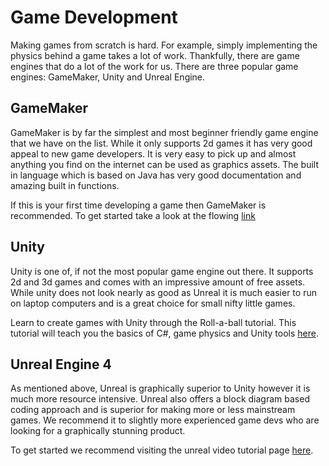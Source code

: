 # Game Development

Making games from scratch is hard. For example, simply implementing the physics behind a game takes a lot of work. Thankfully, there are game engines that do a lot of the work for us. There are three popular game engines: GameMaker, Unity and Unreal Engine.

## GameMaker <a id="gamemaker"></a>

GameMaker is by far the simplest and most beginner friendly game engine that we have on the list. While it only supports 2d games it has very good appeal to new game developers. It is very easy to pick up and almost anything you find on the internet can be used as graphics assets. The built in language which is based on Java has very good documentation and amazing built in functions.

If this is your first time developing a game then GameMaker is recommended. To get started take a look at the flowing [link](https://www.yoyogames.com/learn)

## Unity <a id="unity"></a>

Unity is one of, if not the most popular game engine out there. It supports 2d and 3d games and comes with an impressive amount of free assets. While unity does not look nearly as good as Unreal it is much easier to run on laptop computers and is a great choice for small nifty little games.

Learn to create games with Unity through the Roll-a-ball tutorial. This tutorial will teach you the basics of C\#, game physics and Unity tools [here](https://unity3d.com/learn/tutorials/s/roll-ball-tutorial).

## Unreal Engine 4 <a id="unreal-engine-4"></a>

As mentioned above, Unreal is graphically superior to Unity however it is much more resource intensive. Unreal also offers a block diagram based coding approach and is superior for making more or less mainstream games. We recommend it to slightly more experienced game devs who are looking for a graphically stunning product.

To get started we recommend visiting the unreal video tutorial page [here](https://docs.unrealengine.com/latest/INT/Videos/).

